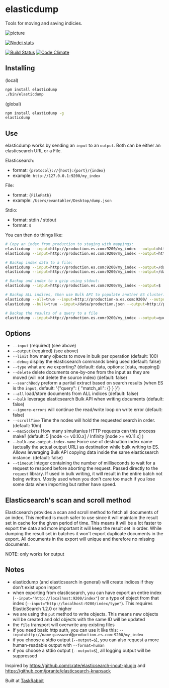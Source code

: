 elasticdump
==================

Tools for moving and saving indicies.

![picture](https://raw.github.com/taskrabbit/elasticsearch-dump/master/elasticdump.jpg)

[![Nodei stats](https://nodei.co/npm/elasticdump.png?downloads=true)](https://npmjs.org/package/elasticdump)

[![Build Status](https://secure.travis-ci.org/taskrabbit/elasticsearch-dump.png?branch=master)](http://travis-ci.org/taskrabbit/elasticsearch-dump)  [![Code Climate](https://codeclimate.com/github/taskrabbit/elasticsearch-dump/badges/gpa.svg)](https://codeclimate.com/github/taskrabbit/elasticsearch-dump)

## Installing

(local)
```bash
npm install elasticdump
./bin/elasticdump
```

(global)
```bash
npm install elasticdump -g
elasticdump
```

## Use

elasticdump works by sending an `input` to an `output`.  Both can be either an elasticsearch URL or a File.

Elasticsearch:
- format:  `{protocol}://{host}:{port}/{index}`
- example: `http://127.0.0.1:9200/my_index`

File:
- format:  `{FilePath}`
- example: `/Users/evantahler/Desktop/dump.json`

Stdio:
- format: stdin / stdout
- format: `$`

You can then do things like:

```bash
# Copy an index from production to staging with mappings:
elasticdump --input=http://production.es.com:9200/my_index --output=http://staging.es.com:9200/my_index --type=mapping
elasticdump --input=http://production.es.com:9200/my_index --output=http://staging.es.com:9200/my_index --type=data

# Backup index data to a file:
elasticdump --input=http://production.es.com:9200/my_index --output=/data/my_index_mapping.json --type=mapping
elasticdump --input=http://production.es.com:9200/my_index --output=/data/my_index.json --type=data

# Backup and index to a gzip using stdout:
elasticdump --input=http://production.es.com:9200/my_index --output=$ | gzip > /data/my_index.json.gz

# Backup ALL indices, then use Bulk API to populate another ES cluster:
elasticdump --all=true --input=http://production-a.es.com:9200/ --output=/data/production.json
elasticdump --bulk=true --input=/data/production.json --output=http://production-b.es.com:9200/

# Backup the results of a query to a file
elasticdump --input=http://production.es.com:9200/my_index --output=query.json --searchBody '{"query":{"term":{"username": "admin"}}}'
```

## Options

- `--input` (required) (see above)
- `--output` (required) (see above)
- `--limit` how many ojbects to move in bulk per operation (default: 100)
- `--debug` display the elasticsearch commands being used (default: false)
- `--type` what are we exporting? (default: data, options: [data, mapping])
- `--delete` delete documents one-by-one from the input as they are moved (will not delete the source index) (default: false)
- `--searchBody` preform a partial extract based on search results (when ES is the `input`, default: '{"query": { "match_all": {} } }')
- `--all` load/store documents from ALL indices (default: false)
- `--bulk` leverage elasticsearch Bulk API when writing documents (default: false)
- `--ignore-errors` will continue the read/write loop on write error (default: false)
- `--scrollTime` Time the nodes will hold the requested search in order. (default: 10m)
- `--maxSockets` How many simultanius HTTP requests can this process make? (default: 5 [node <= v0.10.x] / Infinity [node >= v0.11.x] )
- `--bulk-use-output-index-name` Force use of destination index name (actually the actual output URL) as destination while bulk writing to ES. Allows leveraging  Bulk API copying data inside the same elasticsearch instance. (default: false)
- `--timeout` Integer containing the number of milliseconds to wait for a request to respond before aborting the request.  Passed directly to the `request` library.  If used in bulk writing, it will result in the entire batch not being written.  Mostly used when you don't care too much if you lose some data when importing but rather have speed.

## Elasticsearch's scan and scroll method
Elasticsearch provides a scan and scroll method to fetch all documents of an index. This method is much safer to use since
it will maintain the result set in cache for the given period of time. This means it will be a lot faster to export the data
and more important it will keep the result set in order. While dumping the result set in batches it won't export duplicate
documents in the export. All documents in the export will unique and therefore no missing documents.

NOTE: only works for output

## Notes

- elasticdump (and elasticsearch in general) will create indices if they don't exist upon import
- when exporting from elasticsearch, you can have export an entire index (`--input="http://localhost:9200/index"`) or a type of object from that index (`--input="http://localhost:9200/index/type"`).  This requires ElasticSearch 1.2.0 or higher
- we are using the `put` method to write objects.  This means new objects will be created and old objects with the same ID will be updated
- the `file` transport will overwrite any existing files
- If you need basic http auth, you can use it like this: `--input=http://name:password@production.es.com:9200/my_index`
- if you choose a stdio output (`--output=$`), you can also request a more human-readable output with `--format=human`
- if you choose a stdio output (`--output=$`), all logging output will be suppressed

Inspired by https://github.com/crate/elasticsearch-inout-plugin and https://github.com/jprante/elasticsearch-knapsack

Built at [TaskRabbit](https://www.taskrabbit.com)
